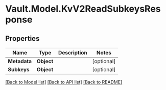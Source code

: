 # Vault.Model.KvV2ReadSubkeysResponse

## Properties

Name | Type | Description | Notes
------------ | ------------- | ------------- | -------------
**Metadata** | **Object** |  | [optional] 
**Subkeys** | **Object** |  | [optional] 

[[Back to Model list]](../README.md#documentation-for-models) [[Back to API list]](../README.md#documentation-for-api-endpoints) [[Back to README]](../README.md)

